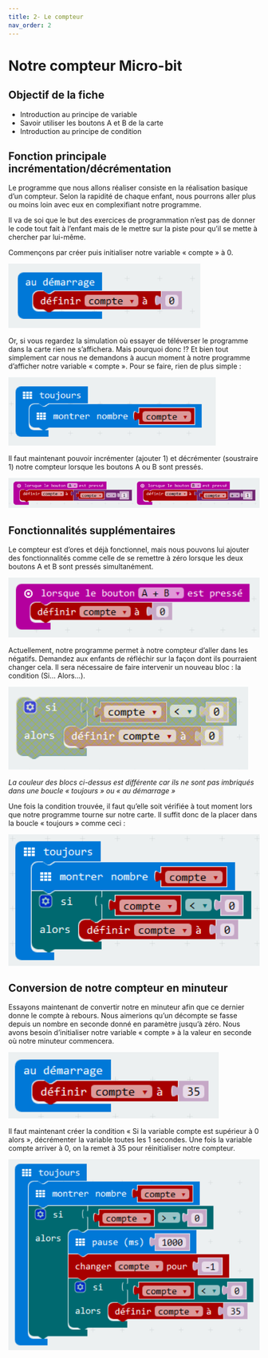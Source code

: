 ```yaml
---
title: 2- Le compteur
nav_order: 2
---
```


# Notre compteur Micro-bit

## Objectif de la fiche

* Introduction au principe de variable
* Savoir utiliser les boutons A et B de la carte
* Introduction au principe de condition

## Fonction principale incrémentation/décrémentation

Le programme que nous allons réaliser consiste en la réalisation basique d’un compteur. Selon la rapidité de chaque enfant, nous pourrons aller plus ou moins loin avec eux en complexifiant notre programme.

Il va de soi que le but des exercices de programmation n’est pas de donner le code tout fait à l’enfant mais de le mettre sur la piste pour qu’il se mette à chercher par lui-même.

Commençons par créer puis initialiser notre variable « compte » à 0.

<img src="https://github.com/serresebastien/Micro-Bit/blob/master/img/le-compteur/01.png?raw=true">

Or, si vous regardez la simulation où essayer de téléverser le programme dans la carte rien ne s’affichera. Mais pourquoi donc !? Et bien tout simplement car nous ne demandons à aucun moment à notre programme d’afficher notre variable « compte ». Pour se faire, rien de plus simple :

<img src="https://github.com/serresebastien/Micro-Bit/blob/master/img/le-compteur/02.png?raw=true">

Il faut maintenant pouvoir incrémenter (ajouter 1) et décrémenter (soustraire 1) notre compteur lorsque les boutons A ou B sont pressés.

<img src="https://github.com/serresebastien/Micro-Bit/blob/master/img/le-compteur/03.png?raw=true">

## Fonctionnalités supplémentaires

Le compteur est d’ores et déjà fonctionnel, mais nous pouvons lui ajouter des fonctionnalités comme celle de se remettre à zéro lorsque les deux boutons A et B sont pressés simultanément.

<img src="https://github.com/serresebastien/Micro-Bit/blob/master/img/le-compteur/04.png?raw=true">

Actuellement, notre programme permet à notre compteur d’aller dans les négatifs. Demandez aux enfants de réfléchir sur la façon dont ils pourraient changer cela. Il sera nécessaire de faire intervenir un nouveau bloc : la condition (Si… Alors…).

<img src="https://github.com/serresebastien/Micro-Bit/blob/master/img/le-compteur/05.png?raw=true">

*La couleur des blocs ci-dessus est différente car ils ne sont pas imbriqués dans une boucle « toujours » ou « au démarrage »*

Une fois la condition trouvée, il faut qu’elle soit vérifiée à tout moment lors que notre programme tourne sur notre carte. Il suffit donc de la placer dans la boucle « toujours » comme ceci :

<img src="https://github.com/serresebastien/Micro-Bit/blob/master/img/le-compteur/06.png?raw=true">

## Conversion de notre compteur en minuteur

Essayons maintenant de convertir notre en minuteur afin que ce dernier donne le compte à rebours. Nous aimerions qu’un décompte se fasse depuis un nombre en seconde donné en paramètre jusqu’à zéro. Nous avons besoin d’initialiser notre variable « compte » à la valeur en seconde où notre minuteur commencera.

<img src="https://github.com/serresebastien/Micro-Bit/blob/master/img/le-compteur/07.png?raw=true">

Il faut maintenant créer la condition « Si la variable compte est supérieur à 0 alors », décrémenter la variable toutes les 1 secondes. Une fois la variable compte arriver à 0, on la remet à 35 pour réinitialiser notre compteur.

<img src="https://github.com/serresebastien/Micro-Bit/blob/master/img/le-compteur/08.png?raw=true">
